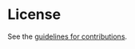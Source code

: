 # License

See the
[guidelines for contributions](https://github.com/billwuqin/list-pagination-rc-markdown/blob//CONTRIBUTING.md).
